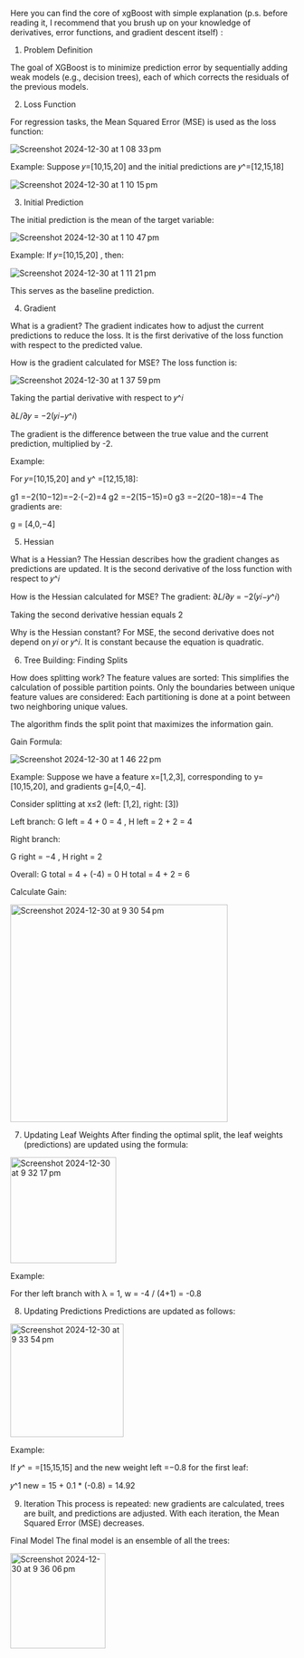 Here you can find the core of xgBoost with simple explanation (p.s. before reading it, I recommend that you brush up on your knowledge of derivatives, error functions, and gradient descent itself) :

1. Problem Definition
   
The goal of XGBoost is to minimize prediction error by sequentially adding weak models (e.g., decision trees), each of which corrects the residuals of the previous models.

2. Loss Function
   
For regression tasks, the Mean Squared Error (MSE) is used as the loss function:

![Screenshot 2024-12-30 at 1 08 33 pm](https://github.com/user-attachments/assets/d78e2365-aded-4369-b5ac-e512e7dc57b3)

Example: Suppose 
𝑦=[10,15,20]  and the initial predictions are 𝑦^=[12,15,18] 


![Screenshot 2024-12-30 at 1 10 15 pm](https://github.com/user-attachments/assets/6a9b5acc-1daf-4282-b680-95537e377753)

3. Initial Prediction
   
The initial prediction is the mean of the target variable:

![Screenshot 2024-12-30 at 1 10 47 pm](https://github.com/user-attachments/assets/d98a2d1e-3cfb-462b-81eb-4f3b14ddd768)

Example: If 𝑦=[10,15,20]  , then:

![Screenshot 2024-12-30 at 1 11 21 pm](https://github.com/user-attachments/assets/d6a2ff2c-9c29-48a7-9202-67963153a1a3)

This serves as the baseline prediction.

4. Gradient
   
What is a gradient?
The gradient indicates how to adjust the current predictions to reduce the loss. It is the first derivative of the loss function with respect to the predicted value.

How is the gradient calculated for MSE?
The loss function is:

![Screenshot 2024-12-30 at 1 37 59 pm](https://github.com/user-attachments/assets/6eb68f2b-e248-46fe-808b-5080f16f5870)

Taking the partial derivative with respect to  𝑦^𝑖 

∂𝐿/∂𝑦 = −2(𝑦𝑖−𝑦^𝑖)

The gradient is the difference between the true value and the current prediction, multiplied by -2.

Example: 

For  𝑦=[10,15,20] and y^ =[12,15,18]:

g1 =−2(10−12)=−2⋅(−2)=4
g2 =−2(15−15)=0
g3 =−2(20−18)=−4
The gradients are:

g = [4,0,−4]


5. Hessian

What is a Hessian?
The Hessian describes how the gradient changes as predictions are updated. It is the second derivative of the loss function with respect to 
𝑦^𝑖

How is the Hessian calculated for MSE?
The gradient:  ∂𝐿/∂𝑦 = −2(𝑦𝑖−𝑦^𝑖)

Taking the second derivative hessian equals 2

Why is the Hessian constant?
For MSE, the second derivative does not depend on 𝑦𝑖 or 𝑦^𝑖. It is constant because the equation is quadratic.

6. Tree Building: Finding Splits
   
How does splitting work?
The feature values are sorted: This simplifies the calculation of possible partition points.
Only the boundaries between unique feature values are considered: Each partitioning is done at a point between two neighboring unique values.

The algorithm finds the split point that maximizes the information gain. 

Gain Formula:

![Screenshot 2024-12-30 at 1 46 22 pm](https://github.com/user-attachments/assets/7a085bd7-bbea-4279-9994-13afa6a7db7c)


Example: Suppose we have a feature 
x=[1,2,3], corresponding to  y=[10,15,20], and gradients  g=[4,0,−4].

Consider splitting at  x≤2 (left: [1,2], right: [3])

Left branch:
G left = 4 + 0 = 4 , H left = 2 + 2 = 4

Right branch:

G right = −4  , H right = 2 


Overall:
G total = 4 + (-4) = 0
H total = 4 + 2 = 6

Calculate Gain:

<img width="384" alt="Screenshot 2024-12-30 at 9 30 54 pm" src="https://github.com/user-attachments/assets/d58e30c4-b34d-4f79-aef3-158676453376" />


7. Updating Leaf Weights
After finding the optimal split, the leaf weights (predictions) are updated using the formula:

<img width="187" alt="Screenshot 2024-12-30 at 9 32 17 pm" src="https://github.com/user-attachments/assets/a446a790-5f75-47e2-855d-f78b239005df" />

Example:

For ther left branch with λ = 1, w = -4 / (4+1) = -0.8


8. Updating Predictions
Predictions are updated as follows:

<img width="200" alt="Screenshot 2024-12-30 at 9 33 54 pm" src="https://github.com/user-attachments/assets/0cab36d9-8922-4e1e-90bf-58819d02dccd" />

Example:

If 𝑦^ = =[15,15,15] and the new weight left  =−0.8 for the first leaf:

𝑦^1 new = 15 + 0.1 * (-0.8) = 14.92


9. Iteration
This process is repeated: new gradients are calculated, trees are built, and predictions are adjusted. With each iteration, the Mean Squared Error (MSE) decreases.

Final Model
The final model is an ensemble of all the trees:

<img width="168" alt="Screenshot 2024-12-30 at 9 36 06 pm" src="https://github.com/user-attachments/assets/39a6b2e1-4a81-4f2c-9999-76f1bc5562b7" />





